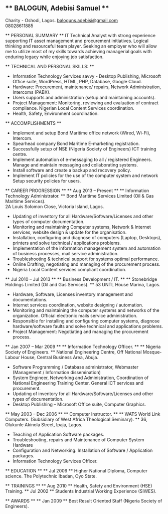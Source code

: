 ## ** BALOGUN, Adebisi Samuel **
Charity - Oshodi, Lagos.
baloguns.adebisi@gmail.com 	
08028611885


** PERSONAL SUMMARY ** 
IT Technical Analyst with strong experience supporting IT asset management and procurement initiatives. Logical thinking and resourceful team player. Seeking an employer who will allow me to utilize most of my skills towards achieving managerial goals with enduring legacy while enjoying job satisfaction.


** TECHNICAL AND PERSONAL SKILLS: **
- Information Technology Services savvy - Desktop Publishing, Microsoft Office suite, WordPress, HTML, PHP, Database, Google Cloud.
- Hardware: Procurement, maintenance/ repairs, Network Administration, Intercoms (PABX).
- Users supports and administration (setup and maintaining accounts).
- Project Management: Monitoring, reviewing and evaluation of contract compliance. Nigerian Local Content Services coordination. 
- Health, Safety, Environment coordination. 


** ACCOMPLISHMENTS **
- Implement and setup Bond Maritime office network (Wired, Wi-Fi), Intercom. 
- Spearhead company Bond Maritime E-marketing registration.
- Successfully setup of NSE (Nigeria Society of Engineers) ICT training centre. 
- Implement automation of e-messaging to all / registered Engineers. Manage and maintain messaging and collaborating systems.
- Install software and create a backup and recovery policy.
- Implement IT policies for the use of the computer system and network Setup security policies for users.


** CAREER PROGRESSION **
** Aug 2013 – Present **	            ** Information Technology Administrator. **
Bond Maritime Services Limited (Oil & Gas Maritime Services).  
2A Louis Solomon Close, Victoria Island, Lagos.

- Updating of inventory for all Hardware/Software/Licenses and other types of computer documentation. 
- Monitoring and maintaining Computer systems, Network & Internet services, website design & update for the organisation.
- Installation, configuring and diagnose of computers (Laptop, Desktops), printers and solve technical / applications problems. 
- Implementation of the information management system and automation of business processes, mail service administration. 
- Troubleshooting & technical support for systems optimal performance.
- Online Drafting, negotiating and managing of the procurement process. 
- Nigeria Local Content services compliant coordination.


** Jul 2010 – Jul 2013 **					** Business Development / IT. **
** Stonebridge Holdings Limited (Oil and Gas Services). ** 
53 UNTL House Marina, Lagos.

- Hardware, Software, Licenses inventory management and documentations.
- Internet services coordination, website designing / automation.
- Monitoring and maintaining the computer systems and networks of the organization. Official electronic mails service administration.
- Responsible for installing and configuring computer systems, diagnose hardware/software faults and solve technical and applications problems.
- Project Management: Negotiating and managing the procurement process.


** Jan 2007 – Mar 2009 **		** Information Technology Officer. **
** Nigeria Society of Engineers. **
National Engineering Centre, Off National Mosque-Labour House, Central Business Area, Abuja.

- Software Programming / Database administrator, Webmaster (Management / Information dissemination)
- System Engineer, Networking and Administration, Coordination of National Engineering Training Center. General ICT services and procurement.
- Updating of inventory for all Hardware/Software/Licenses and other types of documentation. 
- Desktop Publishing – Microsoft Office suite, Computer Graphics.


** May 2003 – Dec 2006 ** 					** Computer Instructor. **
** WATS World Link Computers. (Subsidiary of West Africa Theological Seminary).  **
36, Olukunle Akinola Street, Ipaja, Lagos.

- Teaching of Application Software packages.
- Troubleshooting, repairs and Maintenance of Computer System Hardware
- Configuration and Networking. Installation of Software / Application packages.
- Information Technology Services Officer.


** EDUCATION **
** Jul 2006 **			Higher National Diploma, Computer science. 
		The Polytechnic Ibadan, Oyo State.

** TRAININGS **
** Aug 2010 **			Health, Safety and Environment (HSE) Training.
** Jul 2002 **			Students Industrial Working Experience (SIWES).


** AWARDS **
** Jan 2009 **			Best Result Oriented Staff (Nigeria Society of Engineers).
